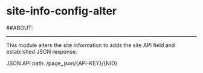 # site-info-config-alter

##ABOUT:
******
This module alters the site information to adds the site API field and established JSON response.

JSON API path: /page_json/{API-KEY}/{NID}